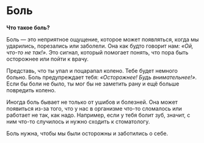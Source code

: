# Боль

**Что такое боль?**

Боль — это неприятное ощущение, которое может появляться, когда мы ударились, порезались или заболели. Она как будто говорит нам: *«Ой, что-то не так!»*. Это сигнал, который помогает понять, что пора быть осторожнее или пойти к врачу.

Представь, что ты упал и поцарапал колено. Тебе будет немного больно. Боль предупреждает тебя: *«Осторожнее! Будь внимательнее!»*. Если бы боли не было, ты мог бы не заметить рану и ещё больше повредить колено. 

Иногда боль бывает не только от ушибов и болезней. Она может появиться из-за того, что у нас в организме что-то сломалось или работает не так, как надо. Например, если у тебя болит зуб, значит, с ним что-то случилось и нужно сходить к стоматологу.

Боль нужна, чтобы мы были осторожны и заботились о себе.